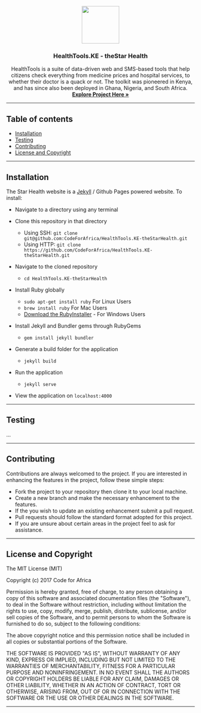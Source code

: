 <p align="center">
  <a href="http://health.the-star.co.ke">
    <img src="https://github.com/Tawakalt/HealthTools.KE-theStarHealth/blob/develop/img/logo.png" width=100 height=100>
  </a>

  <h3 align="center">HealthTools.KE - theStar Health</h3>

  <p align="center">
     HealthTools is a suite of data-driven web and SMS-based tools that help citizens check everything from medicine prices and hospital services, to whether their doctor is a quack or not. The toolkit was pioneered in Kenya, and has since also been deployed in Ghana, Nigeria, and South Africa. 
    <br>
  <a href="http://health.the-star.co.ke"><strong>Explore Project Here &raquo;</strong></a>
  </p>
</p>
<hr>

## Table of contents


- [Installation](#installation)
- [Testing](#testing)
- [Contributing](#contributing)
- [License and Copyright](#license-and-copyright)
<hr>


## Installation
The Star Health website is a [Jekyll](https://jekyllrb.com) / Github Pages powered website. To install:
- Navigate to a directory using any terminal
​  
- Clone this repository in that directory
​    
  - Using SSH: `git clone git@github.com:CodeForAfrica/HealthTools.KE-theStarHealth.git`  
  - Using HTTP: `git clone https://github.com/CodeForAfrica/HealthTools.KE-theStarHealth.git`  
 
- Navigate to the cloned repository  
  
  - `cd HealthTools.KE-theStarHealth` 

- Install Ruby globally
    - `sudo apt-get install ruby` For Linux Users
    - `brew install ruby` For Mac Users 
    - <a href="https://rubyinstaller.org/">Download the RubyInstaller</a> - For Windows Users

- Install Jekyll and Bundler gems through RubyGems
    - `gem install jekyll bundler`

- Generate a build folder for the application
    - `jekyll build`

- Run the application
    - `jekyll serve`
 - View the application on `localhost:4000`
 <hr>

## Testing

<!-- TODO: Needs improvement -->

...
<hr>

## Contributing

Contributions are always welcomed to the project. If you are interested in enhancing the features in the project, follow these simple steps:
 * Fork the project to your repository then clone it to your local machine.
 * Create a new branch and make the necessary enhancement to the features.
 * If the you wish to update an existing enhancement submit a pull request.
 * Pull requests should follow the standard format adopted for this project.
 * If you are unsure about certain areas in the project feel to ask for assistance.

---

## License and Copyright

The MIT License (MIT)

Copyright (c) 2017 Code for Africa

Permission is hereby granted, free of charge, to any person obtaining a copy
of this software and associated documentation files (the "Software"), to deal
in the Software without restriction, including without limitation the rights
to use, copy, modify, merge, publish, distribute, sublicense, and/or sell
copies of the Software, and to permit persons to whom the Software is
furnished to do so, subject to the following conditions:

The above copyright notice and this permission notice shall be included in
all copies or substantial portions of the Software.

THE SOFTWARE IS PROVIDED "AS IS", WITHOUT WARRANTY OF ANY KIND, EXPRESS OR
IMPLIED, INCLUDING BUT NOT LIMITED TO THE WARRANTIES OF MERCHANTABILITY,
FITNESS FOR A PARTICULAR PURPOSE AND NONINFRINGEMENT. IN NO EVENT SHALL THE
AUTHORS OR COPYRIGHT HOLDERS BE LIABLE FOR ANY CLAIM, DAMAGES OR OTHER
LIABILITY, WHETHER IN AN ACTION OF CONTRACT, TORT OR OTHERWISE, ARISING FROM,
OUT OF OR IN CONNECTION WITH THE SOFTWARE OR THE USE OR OTHER DEALINGS IN
THE SOFTWARE.
<hr>
